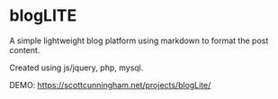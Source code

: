 # blogLITE

A simple lightweight blog platform using markdown to format the post content.

Created using js/jquery, php, mysql.


DEMO: https://scottcunningham.net/projects/blogLite/
